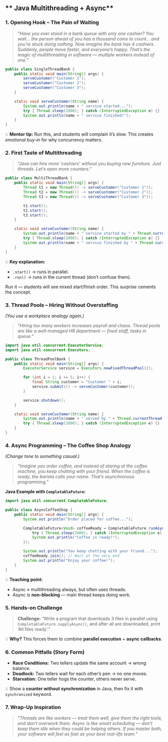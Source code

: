 ## ** Java Multithreading + Async**

### **1. Opening Hook – The Pain of Waiting**

> *"Have you ever stood in a bank queue with only one cashier? You wait… the person ahead of you has a thousand coins to count… and you’re stuck doing nothing. Now imagine the bank has 4 cashiers. Suddenly, people move faster, and everyone’s happy. That’s the magic of multithreading in software — multiple workers instead of one."*

```java
public class SingleThreadBank {
    public static void main(String[] args) {
        serveCustomer("Customer 1");
        serveCustomer("Customer 2");
        serveCustomer("Customer 3");
    }

    static void serveCustomer(String name) {
        System.out.println(name + " service started...");
        try { Thread.sleep(2000); } catch (InterruptedException e) {}
        System.out.println(name + " service finished!");
    }
}
```

💡 **Mentor tip:** Run this, and students will complain it’s slow. This creates *emotional buy-in* for why concurrency matters.

### **2. First Taste of Multithreading**


> *"Java can hire more 'cashiers' without you buying new furniture. Just threads. Let’s open more counters."*

```java
public class MultiThreadBank {
    public static void main(String[] args) {
        Thread t1 = new Thread(() -> serveCustomer("Customer 1"));
        Thread t2 = new Thread(() -> serveCustomer("Customer 2"));
        Thread t3 = new Thread(() -> serveCustomer("Customer 3"));

        t1.start();
        t2.start();
        t3.start();
    }

    static void serveCustomer(String name) {
        System.out.println(name + " service started by " + Thread.currentThread().getName());
        try { Thread.sleep(2000); } catch (InterruptedException e) {}
        System.out.println(name + " service finished by " + Thread.currentThread().getName());
    }
}
```

💡 **Key explanation:**

* `.start()` → runs in parallel.
* `.run()` → runs in the current thread (don’t confuse them).

Run it — students will see mixed start/finish order. This *surprise* cements the concept.


### **3. Thread Pools – Hiring Without Overstaffing**

*(You use a workplace analogy again.)*

> *"Hiring too many workers increases payroll and chaos. Thread pools are like a well-managed HR department — fixed staff, tasks in queue."*

```java
import java.util.concurrent.ExecutorService;
import java.util.concurrent.Executors;

public class ThreadPoolBank {
    public static void main(String[] args) {
        ExecutorService service = Executors.newFixedThreadPool(2);

        for (int i = 1; i <= 5; i++) {
            final String customer = "Customer " + i;
            service.submit(() -> serveCustomer(customer));
        }

        service.shutdown();
    }

    static void serveCustomer(String name) {
        System.out.println(name + " served by " + Thread.currentThread().getName());
        try { Thread.sleep(2000); } catch (InterruptedException e) {}
    }
}
```
### **4. Async Programming – The Coffee Shop Analogy**

*(Change tone to something casual.)*

> *"Imagine you order coffee, and instead of staring at the coffee machine, you keep chatting with your friend. When the coffee is ready, the barista calls your name. That’s asynchronous programming."*

**Java Example with `CompletableFuture`:**

```java
import java.util.concurrent.CompletableFuture;

public class AsyncCoffeeShop {
    public static void main(String[] args) {
        System.out.println("Order placed for coffee...");

        CompletableFuture<Void> coffeeReady = CompletableFuture.runAsync(() -> {
            try { Thread.sleep(2000); } catch (InterruptedException e) {}
            System.out.println("Coffee is ready!");
        });

        System.out.println("You keep chatting with your friend...");
        coffeeReady.join(); // Wait at the very end
        System.out.println("Enjoy your coffee!");
    }
}
```

💡 **Teaching point:**

* Async ≠ multithreading always, but often uses threads.
* Async is **non-blocking** — main thread keeps doing work.

### **5. Hands-on Challenge**


> **Challenge:** “Write a program that downloads 3 files in parallel using `CompletableFuture.supplyAsync()`, and after all are downloaded, print ‘All files ready’.”

💡 **Why?** This forces them to combine **parallel execution** + **async callbacks**.

### **6. Common Pitfalls (Story Form)**

* **Race Conditions:** Two tellers update the same account → wrong balance.
* **Deadlock:** Two tellers wait for each other’s pen → no one moves.
* **Starvation:** One teller hogs the counter, others never serve.

💡 Show a **counter without synchronization** in Java, then fix it with `synchronized` keyword.

### **7. Wrap-Up Inspiration**

> *"Threads are like workers — treat them well, give them the right tools, and don’t overwork them. Async is like smart scheduling — don’t keep them idle when they could be helping others. If you master both, your software will feel as fast as your best real-life team."*